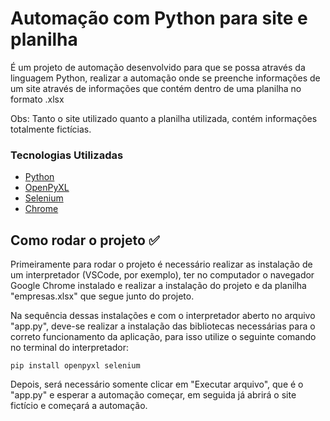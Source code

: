 # Automação com Python para site e planilha

É um projeto de automação desenvolvido para que se possa através da linguagem Python, realizar a automação onde se preenche informações de um site através de informações que contém dentro de uma planilha no formato .xlsx 

Obs: Tanto o site utilizado quanto a planilha utilizada, contém informações totalmente fictícias.

### Tecnologias Utilizadas

* [Python](https://www.python.org/)
* [OpenPyXL](https://openpyxl.readthedocs.io/en/stable/)
* [Selenium](https://selenium-python.readthedocs.io/)
* [Chrome](https://www.google.com/intl/pt-BR/chrome/?_gl=1*1aevqck*_up*MQ..&gclid=EAIaIQobChMI7OOc4pbIiAMV5c_CBB3eeRmLEAAYASAAEgIwgvD_BwE&gclsrc=aw.ds)

## Como rodar o projeto ✅

Primeiramente para rodar o projeto é necessário realizar as instalação de um interpretador (VSCode, por exemplo), ter no computador o navegador Google Chrome instalado e realizar a instalação do projeto e da planilha "empresas.xlsx" que segue junto do projeto.

Na sequência dessas instalações e com o interpretador aberto no arquivo "app.py", deve-se realizar a instalação das bibliotecas necessárias para o correto funcionamento da aplicação, para isso utilize o seguinte comando no terminal do interpretador:

```
pip install openpyxl selenium
```

Depois, será necessário somente clicar em "Executar arquivo", que é o "app.py" e esperar a automação começar, em seguida já abrirá o site fictício e começará a automação.
